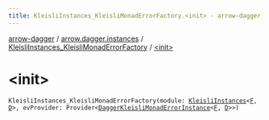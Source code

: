 ```yaml
---
title: KleisliInstances_KleisliMonadErrorFactory.<init> - arrow-dagger
---
```


[arrow-dagger](../../index.html) / [arrow.dagger.instances](../index.html) / [KleisliInstances_KleisliMonadErrorFactory](index.html) / [&lt;init&gt;](./-init-.html)

# &lt;init&gt;

`KleisliInstances_KleisliMonadErrorFactory(module: `[`KleisliInstances`](../-kleisli-instances/index.html)`<`[`F`](index.html#F)`, `[`D`](index.html#D)`>, evProvider: Provider<`[`DaggerKleisliMonadErrorInstance`](../-dagger-kleisli-monad-error-instance/index.html)`<`[`F`](index.html#F)`, `[`D`](index.html#D)`>>)`